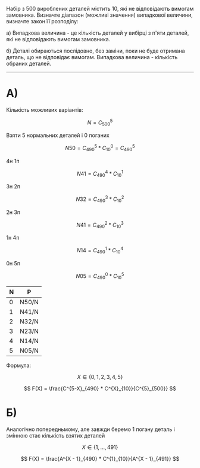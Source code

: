 Набір з 500 вироблених деталей містить 10, які не відповідають вимогам
замовника. Визначте діапазон (можливі значення) випадкової величини,
визначте закон її розподілу:

  а) Випадкова величина - це кількість деталей у вибірці з п'яти деталей, які
  не відповідають вимогам замовника.

  б) Деталі обираються послідовно, без заміни, поки не буде отримана
  деталь, що не відповідає вимогам. Випадкова величина - кількість обраних
  деталей.

---

# A)

Кількість можливих варіантів:

$$ N = C^5_{500} $$

Взяти 5 нормальних деталей і 0 поганих

$$ N50 = C^5_{490} * C^0_{10} = C^5_{490} $$

4н 1п

$$ N41 = C^4_{490} * C^1_{10} $$

3н 2п 

$$ N32 = C^3_{490} * C^2_{10} $$

2н 3п

$$ N41 = C^2_{490} * C^3_{10} $$

1н 4п

$$ N14 = C^1_{490} * C^4_{10} $$

0н 5п

$$ N05 = C^0_{490} * C^5_{10} $$

|N|P|
|-|-|
|0|N50/N|
|1|N41/N|
|2|N32/N|
|3|N23/N|
|4|N14/N|
|5|N05/N|

Формула:

$$ X \in \{ 0, 1, 2, 3, 4, 5 \} $$

$$ F(X) =  \frac{C^{5-X}_{490} * C^{X}_{10}}{C^{5}_{500}} $$


# Б)

Аналогічно попередньмому, але завжди беремо 1 погану деталь і змінною стає кількість взятих деталей

$$ X \in \{ 1, ... , 491 \} $$

$$ F(X) =  \frac{A^{X - 1}_{490} * C^{1}_{10}}{A^{X - 1}_{491}} $$



